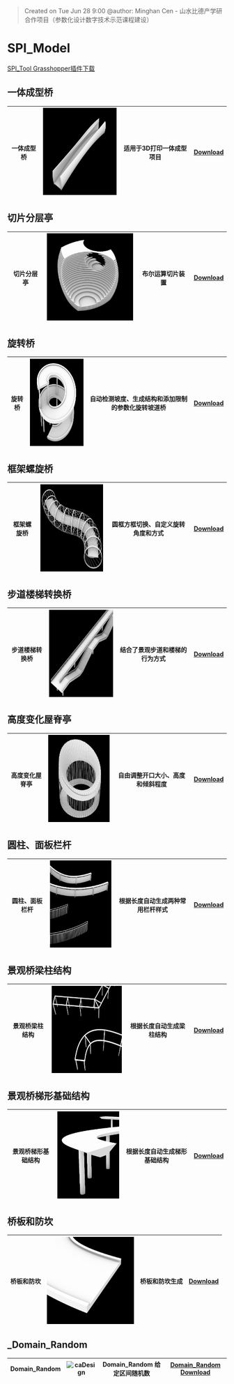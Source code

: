 > Created on Tue Jun 28 9:00 @author: Minghan Cen - 山水比德产学研合作项目（参数化设计数字技术示范课程建设）

# SPI_Model
<a href="Material\SPI.rar">SPI_Tool Grasshopper插件下载</a>

## 一体成型桥
| 一体成型桥 |  <img src="./imgs\tool\一体成型桥.png" height="200" width="200" title="caDesign">|适用于3D打印一体成型项目 |<a href="./Moths_components/Counter.gh">Download</a> |
|---|---|---|---|

## 切片分层亭
| 切片分层亭 |  <img src="./imgs\tool\切片分层亭.png" height="200" width="200" title="caDesign">|布尔运算切片装置 |<a href="./Moths_components/Counter.gh">Download</a> |
|---|---|---|---|

## 旋转桥
| 旋转桥 |  <img src="./imgs\tool\旋转桥.png" height="200" width="200" title="caDesign">|自动检测坡度、生成结构和添加限制的参数化旋转坡道桥|<a href="./Moths_components/Counter.gh">Download</a> |
|---|---|---|---|

## 框架螺旋桥
| 框架螺旋桥 |  <img src="./imgs\tool\框架螺旋桥.png" height="200" width="200" title="caDesign">|圆框方框切换、自定义旋转角度和方式|<a href="./Moths_components/Counter.gh">Download</a> |
|---|---|---|---|

## 步道楼梯转换桥
| 步道楼梯转换桥 |  <img src="./imgs\tool\步道楼梯转换桥.png" height="200" width="200" title="caDesign">|结合了景观步道和楼梯的行为方式|<a href="./Moths_components/Counter.gh">Download</a> |
|---|---|---|---|

## 高度变化屋脊亭
| 高度变化屋脊亭 |  <img src="./imgs\tool\屋脊高度变化亭.png" height="200" width="200" title="caDesign">|自由调整开口大小、高度和倾斜程度|<a href="./Moths_components/Counter.gh">Download</a> |
|---|---|---|---|

## 圆柱、面板栏杆
| 圆柱、面板栏杆 |  <img src="./imgs\tool\栏杆.png" height="200" width="200" title="caDesign">|根据长度自动生成两种常用栏杆样式|<a href="./Moths_components/Counter.gh">Download</a> |
|---|---|---|---|

## 景观桥梁柱结构

| 景观桥梁柱结构 |  <img src="./imgs\tool\梁柱结构.png" height="200" width="200" title="caDesign">|根据长度自动生成梁柱结构|<a href="./Moths_components/Counter.gh">Download</a> |
|---|---|---|---|

## 景观桥梯形基础结构

| 景观桥梯形基础结构 |  <img src="./imgs\tool\梯形基础.png" height="200" width="200" title="caDesign">|根据长度自动生成梯形基础结构|<a href="./Moths_components/Counter.gh">Download</a> |
|---|---|---|---|

## 桥板和防坎

| 桥板和防坎 |  <img src="./imgs\tool\桥板和防坎.png" height="200" width="200" title="caDesign">|桥板和防坎生成|<a href="./Moths_components/Counter.gh">Download</a> |
|---|---|---|---|

## _Domain_Random

| Domain_Random |  <img src="./imgs/Moths_imgs/Domain_Random.png" height="auto" width="auto" title="caDesign"> | Domain_Random 给定区间随机数 |  <a href="./Moths_components/Domain_Random.gh">Domain_Random Download</a> |
|---|---|---|---|